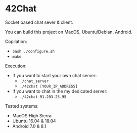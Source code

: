 # 42Chat
Socket based chat sever & client.

You can build this project on MacOS, Ubuntu/Debian, Android.

Copilation:
  - `bash ./configure.sh`
  - `make`

Execution:
  - If you want to start your own chat server:
    - `./chat_server`
    - `./42chat [YOUR_IP_ADDRESS]`
  - If you want to chat in the my dedicated server:
    - `./42chat 91.203.25.95`

Tested systems:
  - MacOS High Sierra
  - Ubuntu 16.04 & 18.04
  - Android 7.0 & 8.1
